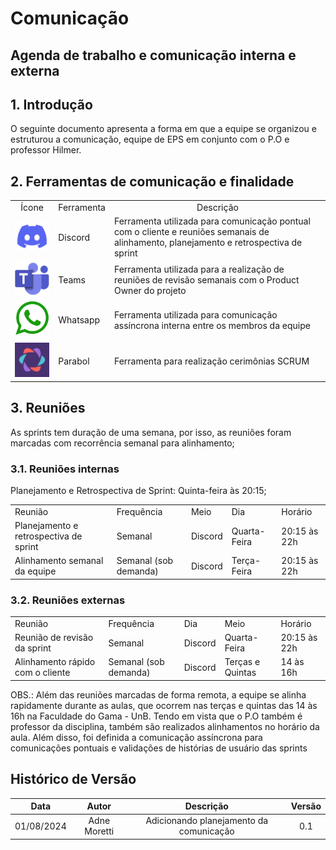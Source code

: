 # Comunicação
## Agenda de trabalho e comunicação interna e externa

## 1. Introdução

O seguinte documento apresenta a forma em que a equipe se organizou e estruturou a comunicação, equipe de EPS em conjunto com o P.O e professor Hilmer. 

## 2. Ferramentas de comunicação e finalidade

<table>
    <tr>
        <td align="center">Ícone</td>
        <td align="center">Ferramenta</td>
        <td align="center">Descrição</td>
    </tr>
    <tr>
        <td><img src="../../assets/images/logo_discord.png" width="100px"/></td>
        <td style="vertical-align: middle;">Discord</td>
        <td style="vertical-align: middle;">Ferramenta utilizada para comunicação pontual com o cliente e reuniões semanais de alinhamento, planejamento e retrospectiva de sprint</td>
    </tr>
    <tr>
        <td><img src="../../assets/images/logo_teams.png" width="100px"/></td>
        <td style="vertical-align: middle;">Teams</td>
        <td style="vertical-align: middle;">Ferramenta utilizada para a realização de reuniões de revisão semanais com o Product Owner do projeto</td>
    </tr>
    <tr>
        <td><img src="../../assets/images/logo_whatsapp.png" width="100px"/></td>
        <td style="vertical-align: middle;">Whatsapp</td>
        <td style="vertical-align: middle;">Ferramenta utilizada para comunicação assíncrona interna entre os membros da equipe</td>
    </tr>
    <tr>
        <td><img src="../../assets/images/logo_parabol.png" width="100px"/></td>
            <td style="vertical-align: middle;">Parabol</td>
            <td style="vertical-align: middle;">Ferramenta para realização cerimônias SCRUM</td>
    </tr>
</table>


## 3. Reuniões 

As sprints tem duração de uma semana, por isso, as reuniões foram marcadas com recorrência semanal para alinhamento; 

### 3.1. Reuniões internas
Planejamento e Retrospectiva de Sprint: Quinta-feira às 20:15; 

<table>
    <tr>
        <td>Reunião</td>
        <td>Frequência</td>
        <td>Meio</td>
        <td>Dia</td>
        <td>Horário</td>
    </tr>
    <tr>
        <td> Planejamento e retrospectiva de sprint</td>
        <td> Semanal </td>
        <td> Discord</td>
        <td>Quarta-Feira</td>
        <td>20:15 às 22h</td>
    </tr>
    <tr>
        <td>Alinhamento semanal da equipe</td>
        <td> Semanal (sob demanda) </td>
        <td> Discord</td>
        <td>Terça-Feira</td>
        <td>20:15 às 22h</td>
    </tr>
</table>


### 3.2. Reuniões externas

<table>
    <tr>
        <td>Reunião</td>
        <td>Frequência</td>
        <td>Dia</td>
        <td>Meio</td>
        <td>Horário</td>
    </tr>
    <tr>
        <td> Reunião de revisão da sprint</td>
        <td> Semanal </td>
        <td> Discord</td>
        <td>Quarta-Feira</td>
        <td>20:15 às 22h</td>
    </tr>
    <tr>
        <td>Alinhamento rápido com o cliente</td>
        <td> Semanal (sob demanda) </td>
        <td>Discord</td>
        <td>Terças e Quintas</td>
        <td>14 às 16h</td>
    </tr>
</table>

OBS.: Além das reuniões marcadas de forma remota, a equipe se alinha rapidamente durante as aulas, que ocorrem nas terças e quintas das 14 às 16h na Faculdade do Gama - UnB. Tendo em vista que o P.O também é professor da disciplina, também são realizados alinhamentos no horário da aula. Além disso, foi definida a comunicação assíncrona para comunicações pontuais e validações de histórias de usuário das sprints

## Histórico de Versão

|Data|Autor|Descrição|Versão|
|:--:|:--:|:---:|:---:|
|01/08/2024| Adne Moretti | Adicionando planejamento da comunicação |0.1|